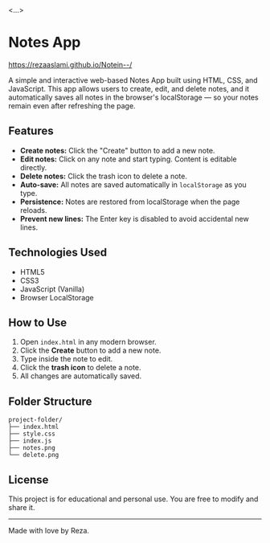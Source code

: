 <...>
# Notes App
https://rezaaslami.github.io/Notein--/ 

A simple and interactive web-based Notes App built using HTML, CSS, and JavaScript. This app allows users to create, edit, and delete notes, and it automatically saves all notes in the browser's localStorage — so your notes remain even after refreshing the page.

## Features

- **Create notes:** Click the "Create" button to add a new note.
- **Edit notes:** Click on any note and start typing. Content is editable directly.
- **Delete notes:** Click the trash icon to delete a note.
- **Auto-save:** All notes are saved automatically in `localStorage` as you type.
- **Persistence:** Notes are restored from localStorage when the page reloads.
- **Prevent new lines:** The Enter key is disabled to avoid accidental new lines.

## Technologies Used

- HTML5
- CSS3
- JavaScript (Vanilla)
- Browser LocalStorage

## How to Use

1. Open `index.html` in any modern browser.
2. Click the **Create** button to add a new note.
3. Type inside the note to edit.
4. Click the **trash icon** to delete a note.
5. All changes are automatically saved.

## Folder Structure

```
project-folder/
├── index.html
├── style.css
├── index.js
├── notes.png
└── delete.png
```

## License

This project is for educational and personal use. You are free to modify and share it.

---

Made with love by Reza.
